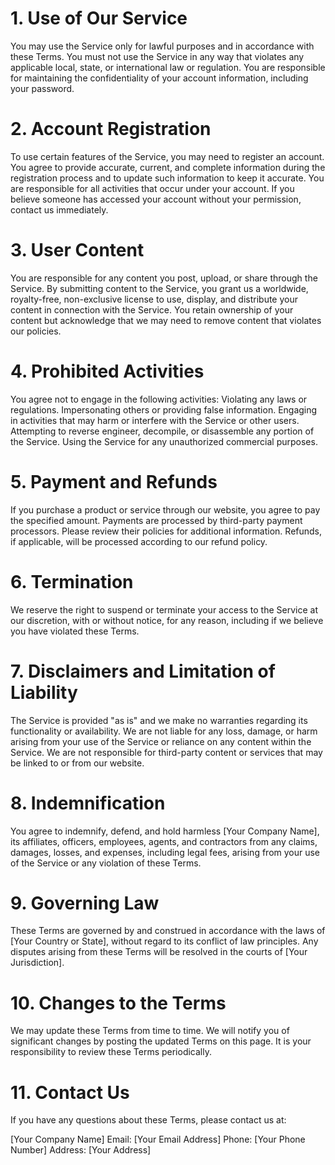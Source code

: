 # 1. Use of Our Service

You may use the Service only for lawful purposes and in accordance with these Terms.
You must not use the Service in any way that violates any applicable local, state, or international law or regulation.
You are responsible for maintaining the confidentiality of your account information, including your password.

# 2. Account Registration

To use certain features of the Service, you may need to register an account. You agree to provide accurate, current, and complete information during the registration process and to update such information to keep it accurate.
You are responsible for all activities that occur under your account. If you believe someone has accessed your account without your permission, contact us immediately.

# 3. User Content

You are responsible for any content you post, upload, or share through the Service.
By submitting content to the Service, you grant us a worldwide, royalty-free, non-exclusive license to use, display, and distribute your content in connection with the Service.
You retain ownership of your content but acknowledge that we may need to remove content that violates our policies.

# 4. Prohibited Activities

You agree not to engage in the following activities:
Violating any laws or regulations.
Impersonating others or providing false information.
Engaging in activities that may harm or interfere with the Service or other users.
Attempting to reverse engineer, decompile, or disassemble any portion of the Service.
Using the Service for any unauthorized commercial purposes.

# 5. Payment and Refunds

If you purchase a product or service through our website, you agree to pay the specified amount. Payments are processed by third-party payment processors. Please review their policies for additional information.
Refunds, if applicable, will be processed according to our refund policy.

# 6. Termination

We reserve the right to suspend or terminate your access to the Service at our discretion, with or without notice, for any reason, including if we believe you have violated these Terms.

# 7. Disclaimers and Limitation of Liability

The Service is provided "as is" and we make no warranties regarding its functionality or availability.
We are not liable for any loss, damage, or harm arising from your use of the Service or reliance on any content within the Service.
We are not responsible for third-party content or services that may be linked to or from our website.

# 8. Indemnification

You agree to indemnify, defend, and hold harmless [Your Company Name], its affiliates, officers, employees, agents, and contractors from any claims, damages, losses, and expenses, including legal fees, arising from your use of the Service or any violation of these Terms.

# 9. Governing Law

These Terms are governed by and construed in accordance with the laws of [Your Country or State], without regard to its conflict of law principles. Any disputes arising from these Terms will be resolved in the courts of [Your Jurisdiction].

# 10. Changes to the Terms

We may update these Terms from time to time. We will notify you of significant changes by posting the updated Terms on this page. It is your responsibility to review these Terms periodically.

# 11. Contact Us

If you have any questions about these Terms, please contact us at:

[Your Company Name]
Email: [Your Email Address]
Phone: [Your Phone Number]
Address: [Your Address]
